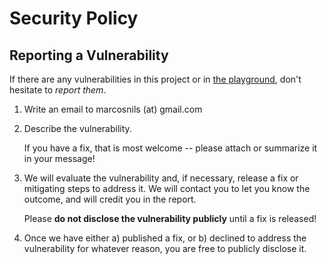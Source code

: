# Security Policy

## Reporting a Vulnerability

If there are any vulnerabilities in this project or in [the playground](https://labs.play-with-docker.com), don't hesitate to _report them_.

1. Write an email to marcosnils (at) gmail.com
2. Describe the vulnerability.

   If you have a fix, that is most welcome -- please attach or summarize it in your message!

3. We will evaluate the vulnerability and, if necessary, release a fix or mitigating steps to address it. We will contact you to let you know the outcome, and will credit you in the report.

   Please **do not disclose the vulnerability publicly** until a fix is released!

4. Once we have either a) published a fix, or b) declined to address the vulnerability for whatever reason, you are free to publicly disclose it.
